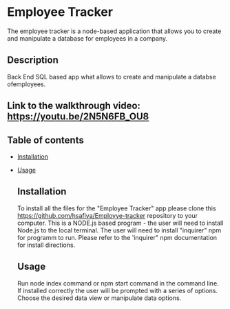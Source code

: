 # Employee Tracker
The employee tracker is a node-based application that allows you to create and manipulate a database for employees in a company.

  ## Description
  Back End SQL based app what allows to create and manipulate a databse ofemployees.
  
  ## Link to the walkthrough video:  https://youtu.be/2N5N6FB_OU8

  ## Table of contents
* [Installation](#installation)
* [Usage](#usage)
  

  ## Installation
  To install all the files for the "Employee Tracker" app please clone this https://github.com/hsafiya/Employye-tracker repository to your computer.
This is a NODE.js based program - the user will need to install Node.js to the local terminal. 
The user will need to install "inquirer" npm for programm to run. Please refer to the 'inquirer" npm documentation for install directions.
  
  ## Usage
  Run node index command or npm start command in the command line. If installed correctly the user will be prompted with a series of options. Choose the desired data view or manipulate data options.
  

